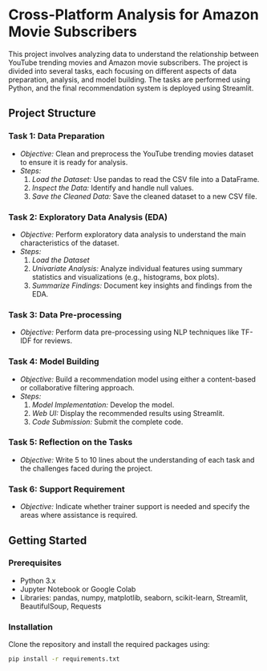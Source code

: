 # Cross-Platform Analysis for Amazon Movie Subscribers

This project involves analyzing data to understand the relationship between YouTube trending movies and Amazon movie subscribers. The project is divided into several tasks, each focusing on different aspects of data preparation, analysis, and model building. The tasks are performed using Python, and the final recommendation system is deployed using Streamlit.

## Project Structure

### Task 1: Data Preparation
- *Objective:* Clean and preprocess the YouTube trending movies dataset to ensure it is ready for analysis.
- *Steps:*
  1. *Load the Dataset:* Use pandas to read the CSV file into a DataFrame.
  2. *Inspect the Data:* Identify and handle null values.
  3. *Save the Cleaned Data:* Save the cleaned dataset to a new CSV file.

### Task 2: Exploratory Data Analysis (EDA)
- *Objective:* Perform exploratory data analysis to understand the main characteristics of the dataset.
- *Steps:*
  1. *Load the Dataset*
  2. *Univariate Analysis:* Analyze individual features using summary statistics and visualizations (e.g., histograms, box plots).
  3. *Summarize Findings:* Document key insights and findings from the EDA.

### Task 3: Data Pre-processing
- *Objective:* Perform data pre-processing using NLP techniques like TF-IDF for reviews.

### Task 4: Model Building
- *Objective:* Build a recommendation model using either a content-based or collaborative filtering approach.
- *Steps:*
  1. *Model Implementation:* Develop the model.
  2. *Web UI:* Display the recommended results using Streamlit.
  3. *Code Submission:* Submit the complete code.

### Task 5: Reflection on the Tasks
- *Objective:* Write 5 to 10 lines about the understanding of each task and the challenges faced during the project.

### Task 6: Support Requirement
- *Objective:* Indicate whether trainer support is needed and specify the areas where assistance is required.

## Getting Started

### Prerequisites
- Python 3.x
- Jupyter Notebook or Google Colab
- Libraries: pandas, numpy, matplotlib, seaborn, scikit-learn, Streamlit, BeautifulSoup, Requests

### Installation
Clone the repository and install the required packages using:
```bash
pip install -r requirements.txt
